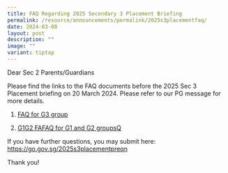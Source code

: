 ```yaml
---
title: FAQ Regarding 2025 Secondary 3 Placement Briefing
permalink: /resource/announcements/permalink/2025s3placementfaq/
date: 2024-03-08
layout: post
description: ""
image: ""
variant: tiptap
---
```

<p>Dear Sec 2 Parents/Guardians</p>
<p>Please find the links to the FAQ documents before the 2025 Sec 3 Placement
briefing on 20 March 2024. Please refer to our PG message for more details.</p>
<p></p>
<ol data-tight="true" class="tight">
<li>
<p><a href="/files/2024_S3_Placement_Briefing_for_G3__Exp__FAQ.pdf" rel="noopener noreferrer nofollow" target="_blank">FAQ for G3 group</a>
</p>
<p></p>
</li>
<li>
<p><a href="/files/2024_S3_Placement_Briefing_for_G1_and_G2__NT_NA__FAQ.pdf" rel="noopener noreferrer nofollow" target="_blank">G1G2 FAFAQ for G1 and G2 groupsQ</a>
</p>
</li>
</ol>
<p></p>
<p>If you have further questions, you may submit here: <a href="https://go.gov.sg/2025s3placementpreqn" rel="noopener noreferrer nofollow" target="_blank">https://go.gov.sg/2025s3placementpreqn</a>
</p>
<p></p>
<p>Thank you!</p>
<p></p>
<p></p>